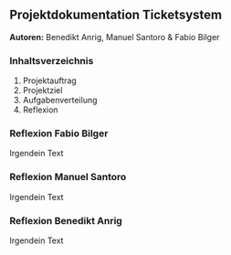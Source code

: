 ## Projektdokumentation Ticketsystem
**Autoren:** Benedikt Anrig, Manuel Santoro & Fabio Bilger

### Inhaltsverzeichnis
1. Projektauftrag
2. Projektziel
3. Aufgabenverteilung
4. Reflexion
 
  
### Reflexion Fabio Bilger
Irgendein Text

### Reflexion Manuel Santoro
Irgendein Text

### Reflexion Benedikt Anrig
Irgendein Text
